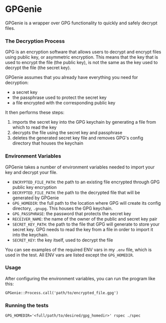 # GPGenie
GPGenie is a wrapper over GPG functionality to quickly and safely decrypt files. 

### The Decryption Process
GPG is an encryption software that allows users to decrypt and encrypt files using public key, or asymmetric encryption. This means that the key that is used to encrypt the file (the public key), is not the same as the key used to decrypt the file (the secret key). 

GPGenie assumes that you already have everything you need for decryption:
- a secret key
- the passphrase used to protect the secret key
- a file encrypted with the corresponding public key

It then performs these steps:
1. imports the secret key into the GPG keychain by generating a file from which to read the key
2. decrypts the file using the secret key and passphrase
3. deletes the generated secret key file and removes GPG's config directory that houses the keychain

### Environment Variables
GPGenie takes a number of environment variables needed to import your key and decrypt your file. 
- `ENCRYPTED_FILE_PATH`: the path to an existing file encrypted through GPG public key encryption
- `DECRYPTED_FILE_PATH`: the path to the decrypted file that will be generated by GPGenie
- `GPG_HOMEDIR`: the full path to the location where GPG will create its config directory, `.gnupg`. This houses the GPG keychain. 
- `GPG_PASSPHRASE`: the password that protects the secret key
- `RECEIVER_NAME`: the name of the owner of the public and secret key pair
- `SECRET_KEY_PATH`: the path to the file that GPG will generate to store your secret key. GPG needs to read the key from a file in order to import it into the keychain. 
- `SECRET_KEY`: the key itself, used to decrypt the file 

You can see examples of the required ENV vars in my `.env` file, which is used in the test. All ENV vars are listed except the `GPG_HOMEDIR`. 

### Usage
After configuring the environment variables, you can run the program like this:
```
GPGenie::Process.call('path/to/encrypted_file.gpg')
```

### Running the tests
`GPG_HOMEDIR='<full/path/to/desired/gpg_homedir>' rspec ./spec`